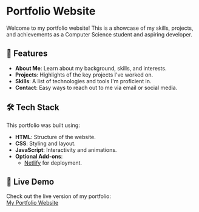 # Portfolio Website

Welcome to my portfolio website! This is a showcase of my skills, projects, and achievements as a Computer Science student and aspiring developer.

## 🌟 Features
- **About Me**: Learn about my background, skills, and interests.
- **Projects**: Highlights of the key projects I've worked on.
- **Skills**: A list of technologies and tools I'm proficient in.
- **Contact**: Easy ways to reach out to me via email or social media.

## 🛠️ Tech Stack
This portfolio was built using:
- **HTML**: Structure of the website.
- **CSS**: Styling and layout.
- **JavaScript**: Interactivity and animations.
- **Optional Add-ons**:
  - [Netlify](https://www.netlify.com/) for deployment.

## 🚀 Live Demo
Check out the live version of my portfolio:  
[My Portfolio Website](https://ammriteshh.netlify.app/)
